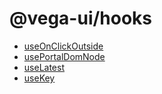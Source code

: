 # @vega-ui/hooks

- [useOnClickOutside](src/use-on-click-outside)
- [usePortalDomNode](src/use-portal-dom-node)
- [useLatest](src/use-latest)
- [useKey](src/use-key)
